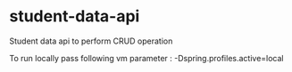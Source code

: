 # student-data-api
Student data api to perform CRUD operation

To run locally pass following vm parameter :
-Dspring.profiles.active=local
